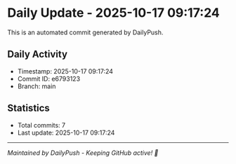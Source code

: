 # Daily Update - 2025-10-17 09:17:24

This is an automated commit generated by DailyPush.

## Daily Activity
- Timestamp: 2025-10-17 09:17:24
- Commit ID: e6793123
- Branch: main

## Statistics
- Total commits: 7
- Last update: 2025-10-17 09:17:24

---
*Maintained by DailyPush - Keeping GitHub active! 🚀*
